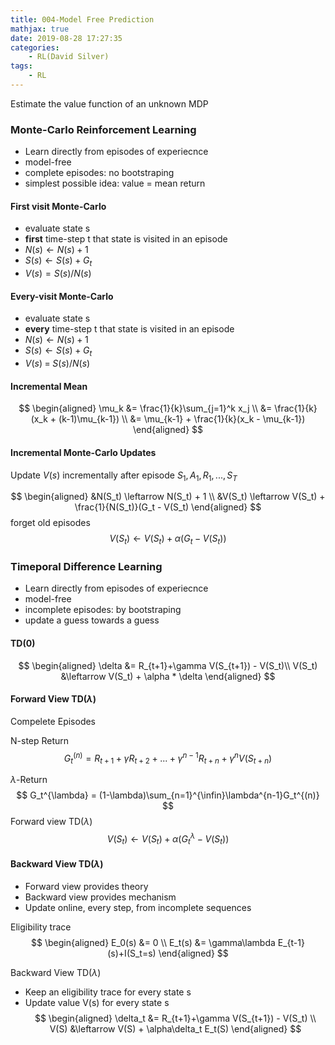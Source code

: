 ```yaml
---
title: 004-Model Free Prediction
mathjax: true
date: 2019-08-28 17:27:35
categories:
    - RL(David Silver)
tags:
    - RL
---
```

Estimate the value function of an unknown MDP

### Monte-Carlo Reinforcement Learning

* Learn directly from episodes of experiecnce
* model-free
* complete episodes: no bootstraping
* simplest possible idea: value = mean return

#### First visit Monte-Carlo

* evaluate state s
* **first** time-step t that state is visited in an episode
* $N(s) \leftarrow N(s) + 1$
* $S(s) \leftarrow S(s) + G_t$
*  $V(s) = S(s) / N(s)$

#### Every-visit Monte-Carlo

* evaluate state s
* **every** time-step t that state is visited in an episode
* $N(s) \leftarrow N(s) + 1$
* $S(s) \leftarrow S(s) + G_t$
*  $V(s)\;=\;S(s) / N(s)$

#### Incremental Mean

$$
\begin{aligned}
\mu_k &= \frac{1}{k}\sum_{j=1}^k x_j \\
      &= \frac{1}{k}(x_k + (k-1)\mu_{k-1}) \\
      &= \mu_{k-1} + \frac{1}{k}(x_k - \mu_{k-1})
\end{aligned}
$$

#### Incremental Monte-Carlo Updates

Update $V(s)$ incrementally after episode $S_1, A_1, R_1, ..., S_T$

$$
\begin{aligned}
&N(S_t) \leftarrow N(S_t) + 1 \\
&V(S_t) \leftarrow V(S_t) + \frac{1}{N(S_t)}(G_t - V(S_t)
\end{aligned}
$$
forget old episodes
$$
V(S_t) \leftarrow V(S_t) + \alpha(G_t - V(S_t))
$$

### Timeporal Difference Learning

* Learn directly from episodes of experiecnce
* model-free
* incomplete episodes: by bootstraping
* update a guess towards a guess

#### TD(0)

$$
\begin{aligned}
\delta &= R_{t+1}+\gamma V(S_{t+1}) - V(S_t)\\
V(S_t) &\leftarrow V(S_t) + \alpha * \delta
\end{aligned}
$$

#### Forward View TD($\lambda$)

Compelete Episodes

N-step Return
$$
G_t^{(n)} = R_{t+1} + \gamma R_{t+2} + ... + \gamma ^{n-1}R_{t+n}+\gamma^n V(S_{t+n})
$$

$\lambda$-Return 
$$
G_t^{\lambda} = (1-\lambda)\sum_{n=1}^{\infin}\lambda^{n-1}G_t^{(n)}
$$
Forward view TD($\lambda$)
$$
V(S_t) \leftarrow V(S_t) + \alpha(G_t^\lambda - V(S_t))
$$

#### Backward View TD($\lambda$)

* Forward view provides theory
* Backward view provides mechanism
* Update online, every step, from incomplete sequences
 
Eligibility trace
$$
\begin{aligned}
E_0(s) &= 0 \\
E_t(s) &= \gamma\lambda E_{t-1}(s)+I(S_t=s) 
\end{aligned}
$$

Backward View TD($\lambda$)
* Keep an eligibility trace for every state s
* Update value V(s) for every state s
$$
\begin{aligned}
\delta_t &= R_{t+1}+\gamma V(S_{t+1}) - V(S_t) \\ 
V(S) &\leftarrow V(S) + \alpha\delta_t E_t(S)
\end{aligned}
$$